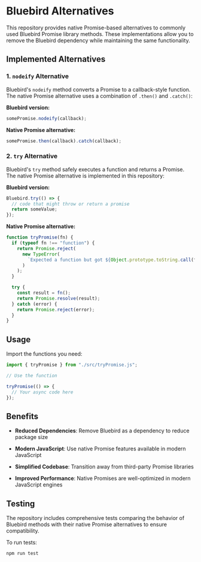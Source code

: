 # Bluebird Alternatives

This repository provides native Promise-based alternatives to commonly used Bluebird Promise library methods. These implementations allow you to remove the Bluebird dependency while maintaining the same functionality.

## Implemented Alternatives

### 1. `nodeify` Alternative

Bluebird's `nodeify` method converts a Promise to a callback-style function. The native Promise alternative uses a combination of `.then()` and `.catch()`:

**Bluebird version:**

```javascript
somePromise.nodeify(callback);
```

**Native Promise alternative:**

```javascript
somePromise.then(callback).catch(callback);
```

### 2. `try` Alternative

Bluebird's `try` method safely executes a function and returns a Promise. The native Promise alternative is implemented in this repository:

**Bluebird version:**

```javascript
Bluebird.try(() => {
  // code that might throw or return a promise
  return someValue;
});
```

**Native Promise alternative:**

```javascript
function tryPromise(fn) {
  if (typeof fn !== "function") {
    return Promise.reject(
      new TypeError(
        `Expected a function but got ${Object.prototype.toString.call(fn)}`
      )
    );
  }

  try {
    const result = fn();
    return Promise.resolve(result);
  } catch (error) {
    return Promise.reject(error);
  }
}
```

## Usage

Import the functions you need:

```javascript
import { tryPromise } from "./src/tryPromise.js";

// Use the function

tryPromise(() => {
  // Your async code here
});
```

## Benefits

- **Reduced Dependencies**: Remove Bluebird as a dependency to reduce package size

- **Modern JavaScript**: Use native Promise features available in modern JavaScript

- **Simplified Codebase**: Transition away from third-party Promise libraries

- **Improved Performance**: Native Promises are well-optimized in modern JavaScript engines

## Testing

The repository includes comprehensive tests comparing the behavior of Bluebird methods with their native Promise alternatives to ensure compatibility.

To run tests:

```
npm run test
```
